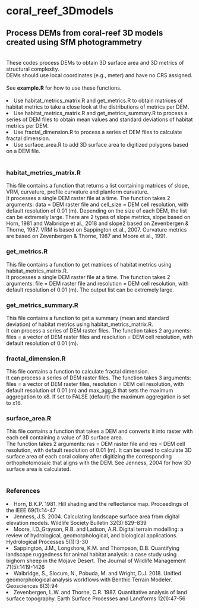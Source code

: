 # coral_reef_3Dmodels
## Process DEMs from coral-reef 3D models created using SfM photogrammetry

<br>
These codes process DEMs to obtain 3D surface area and 3D metrics of structural complexity.<br>
DEMs should use local coordinates (e.g., meter) and have no CRS assigned.<br>
<br>
See <b>example.R</b> for how to use these functions.<br>
<br>
<li>Use habitat_metrics_matrix.R and get_metrics.R to obtain matrices of habitat metrics to take a close look at the distributions of metrics per DEM.</li>
<li>Use habitat_metrics_matrix.R and get_metrics_summary.R to process a series of DEM files to obtain mean values and standard deviations of habitat metrics per DEM.</li>
<li>Use fractal_dimension.R to process a series of DEM files to calculate fractal dimension.</li>
<li>Use surface_area.R to add 3D surface area to digitized polygons based on a DEM file.</li>
<br>
<h3>habitat_metrics_matrix.R</h3>
This file contains a function that returns a list containing matrices of slope, VRM, curvature, profile curvature and planform curvature.<br>
It processes a single DEM raster file at a time. The function takes 2 arguments: data = DEM raster file and cell_size = DEM cell resolution, with default resolution of  0.01 (m). Depending on the size of each DEM, the list can be extremely large. There are 2 types of slope metrics, slope based on Horn, 1981 and Walbridge et al., 2018 and slope2 based on Zevenbergen & Thorne, 1987. VRM is based on Sappington et al., 2007.  Curvature metrics are based on Zevenbergen & Thorne, 1987 and Moore et al., 1991.<br>
<h3>get_metrics.R</h3>
This file contains a function to get matrices of habitat metrics using habitat_metrics_matrix.R.<br>
It processes a single DEM raster file at a time. The function takes 2 arguments: file = DEM raster file and resolution = DEM cell resolution, with default resolution of 0.01 (m). The output list can be extremely large.<br>
<h3>get_metrics_summary.R</h3>
This file contains a function to get a summary (mean and standard deviation) of habitat metrics using habitat_metrics_matrix.R.<br>
It can process a series of DEM raster files. The function takes 2 arguments: files = a vector of DEM raster files and resolution = DEM cell resolution, with default resolution of 0.01 (m).<br>
<h3>fractal_dimension.R</h3>
This file contains a function to calculate fractal dimension.<br>
It can process a series of DEM raster files. The function takes 3 arguments: files = a vector of DEM raster files, resolution = DEM cell resolution, with default resolution of 0.01 (m) and max_agg_8 that sets the maximum aggregation to x8. If set to FALSE (default) the maximum aggregation is set to x16.<br>
<h3>surface_area.R</h3>
This file contains a function that takes a DEM and converts it into raster with each cell containing a value of 3D surface area.<br>
The function takes 2 arguments: ras = DEM raster file and res = DEM cell resolution, with default resolution of 0.01 (m). It can be used to calculate 3D surface area of each coral colony after digitizing the corresponding orthophotomosaic that aligns with the DEM.  See Jenness, 2004 for how 3D surface area is calculated.<br>
<br>
<h3>References</h3>
<li>Horn, B.K.P. 1981. Hill shading and the reflectance map. Proceedings of the IEEE 69(1):14-47</li>
<li>Jenness, J.S. 2004. Calculating landscape surface area from digital elevation models. Wildlife Society Bulletin 32(3):829–839</li>
<li>Moore, I.D.,Grayson, R.B. and Ladson, A.R. Digital terrain modelling: a review of hydrological, geomorphological, and biological applications. Hydrological Processes 5(1):3-30</li>
<li>Sappington, J.M., Longshore, K.M. and Thompson, D.B. Quantifying landscape ruggedness for animal habitat analysis: a case study using bighorn sheep in the Mojave Desert. The Journal of Wildlife Management 71(5):1419-1426</li>
<li>Walbridge, S., Slocum, N., Pobuda, M. and Wright, D.J. 2018. Unified geomorphological analysis workflows with Benthic Terrain Modeler. Geosciences 8(3):94</li>
<li>Zevenbergen, L.W. and Thorne, C.R. 1987. Quantitative analysis of land surface topography. Earth Surface Processes and Landforms 12(1):47-56</li>
